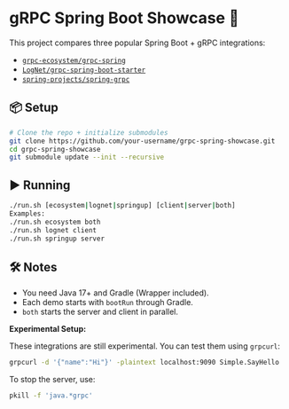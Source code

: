 # gRPC Spring Boot Showcase 🚀

This project compares three popular Spring Boot + gRPC integrations:

- [`grpc-ecosystem/grpc-spring`](https://github.com/grpc-ecosystem/grpc-spring)
- [`LogNet/grpc-spring-boot-starter`](https://github.com/LogNet/grpc-spring-boot-starter)
- [`spring-projects/spring-grpc`](https://github.com/spring-projects/spring-grpc)

## 📦 Setup

```bash
# Clone the repo + initialize submodules
git clone https://github.com/your-username/grpc-spring-showcase.git
cd grpc-spring-showcase
git submodule update --init --recursive
```

## ▶️ Running
```bash
./run.sh [ecosystem|lognet|springup] [client|server|both]
Examples:
./run.sh ecosystem both
./run.sh lognet client
./run.sh springup server
```

## 🛠 Notes
* You need Java 17+ and Gradle (Wrapper included).
* Each demo starts with `bootRun` through Gradle.
* `both` starts the server and client in parallel.

**Experimental Setup:**

These integrations are still experimental. You can test them using `grpcurl`:

```bash
grpcurl -d '{"name":"Hi"}' -plaintext localhost:9090 Simple.SayHello
```

To stop the server, use:

```bash
pkill -f 'java.*grpc'
```